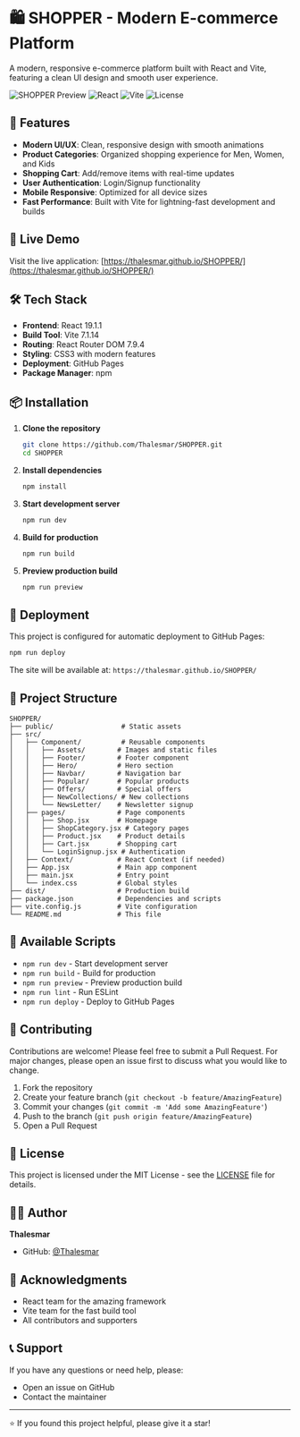 # 🛍️ SHOPPER - Modern E-commerce Platform

A modern, responsive e-commerce platform built with React and Vite, featuring a clean UI design and smooth user experience.

![SHOPPER Preview](https://img.shields.io/badge/Status-Live-brightgreen)
![React](https://img.shields.io/badge/React-19.1.1-blue)
![Vite](https://img.shields.io/badge/Vite-7.1.14-purple)
![License](https://img.shields.io/badge/License-MIT-yellow)

## 🌟 Features

- **Modern UI/UX**: Clean, responsive design with smooth animations
- **Product Categories**: Organized shopping experience for Men, Women, and Kids
- **Shopping Cart**: Add/remove items with real-time updates
- **User Authentication**: Login/Signup functionality
- **Mobile Responsive**: Optimized for all device sizes
- **Fast Performance**: Built with Vite for lightning-fast development and builds

## 🚀 Live Demo

Visit the live application: [https://thalesmar.github.io/SHOPPER/](https://thalesmar.github.io/SHOPPER/)

## 🛠️ Tech Stack

- **Frontend**: React 19.1.1
- **Build Tool**: Vite 7.1.14
- **Routing**: React Router DOM 7.9.4
- **Styling**: CSS3 with modern features
- **Deployment**: GitHub Pages
- **Package Manager**: npm

## 📦 Installation

1. **Clone the repository**
   ```bash
   git clone https://github.com/Thalesmar/SHOPPER.git
   cd SHOPPER
   ```

2. **Install dependencies**
   ```bash
   npm install
   ```

3. **Start development server**
   ```bash
   npm run dev
   ```

4. **Build for production**
   ```bash
   npm run build
   ```

5. **Preview production build**
   ```bash
   npm run preview
   ```

## 🚀 Deployment

This project is configured for automatic deployment to GitHub Pages:

```bash
npm run deploy
```

The site will be available at: `https://thalesmar.github.io/SHOPPER/`

## 📁 Project Structure

```
SHOPPER/
├── public/                 # Static assets
├── src/
│   ├── Component/          # Reusable components
│   │   ├── Assets/        # Images and static files
│   │   ├── Footer/        # Footer component
│   │   ├── Hero/          # Hero section
│   │   ├── Navbar/        # Navigation bar
│   │   ├── Popular/       # Popular products
│   │   ├── Offers/        # Special offers
│   │   ├── NewCollections/ # New collections
│   │   └── NewsLetter/    # Newsletter signup
│   ├── pages/             # Page components
│   │   ├── Shop.jsx       # Homepage
│   │   ├── ShopCategory.jsx # Category pages
│   │   ├── Product.jsx    # Product details
│   │   ├── Cart.jsx       # Shopping cart
│   │   └── LoginSignup.jsx # Authentication
│   ├── Context/           # React Context (if needed)
│   ├── App.jsx            # Main app component
│   ├── main.jsx           # Entry point
│   └── index.css          # Global styles
├── dist/                  # Production build
├── package.json           # Dependencies and scripts
├── vite.config.js         # Vite configuration
└── README.md              # This file
```

## 🔧 Available Scripts

- `npm run dev` - Start development server
- `npm run build` - Build for production
- `npm run preview` - Preview production build
- `npm run lint` - Run ESLint
- `npm run deploy` - Deploy to GitHub Pages

## 🤝 Contributing

Contributions are welcome! Please feel free to submit a Pull Request. For major changes, please open an issue first to discuss what you would like to change.

1. Fork the repository
2. Create your feature branch (`git checkout -b feature/AmazingFeature`)
3. Commit your changes (`git commit -m 'Add some AmazingFeature'`)
4. Push to the branch (`git push origin feature/AmazingFeature`)
5. Open a Pull Request

## 📝 License

This project is licensed under the MIT License - see the [LICENSE](LICENSE) file for details.

## 👨‍💻 Author

**Thalesmar**
- GitHub: [@Thalesmar](https://github.com/Thalesmar)

## 🙏 Acknowledgments

- React team for the amazing framework
- Vite team for the fast build tool
- All contributors and supporters

## 📞 Support

If you have any questions or need help, please:
- Open an issue on GitHub
- Contact the maintainer

---

⭐ If you found this project helpful, please give it a star!